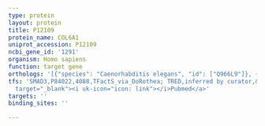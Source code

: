 ```yaml
---
type: protein
layout: protein
title: P12109
protein_name: COL6A1
uniprot_accession: P12109
ncbi_gene_id: '1291'
organism: Homo sapiens
function: target gene
orthologs: '[{"species": "Caenorhabditis elegans", "id": ["Q966L9"]}, {"species": "Mus musculus", "id": ["Q04857"]}, {"species": "Rattus norvegicus", "id": ["D3ZUL3"]}]'
tfs: 'SMAD3,P84022,4088,TFactS_via_DoRothea; TRED,inferred by curator,&ensp;<a href="https://www.ncbi.nlm.nih.gov/pubmed/?term=11279127%5Buid%5D+OR+22761861%5Buid%5D+OR+31340985%5Buid%5D+OR+17202159%5Buid%5D"
  target="_blank"><i uk-icon="icon: link"></i>Pubmed</a>'
targets: ''
binding_sites: ''

---
```

